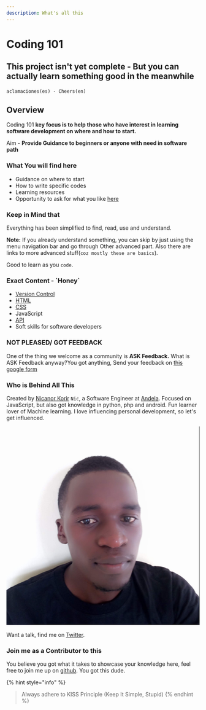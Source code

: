 ```yaml
---
description: What's all this
---
```


# Coding 101

## This project isn't yet complete - But you can actually learn something good in the meanwhile

```text
aclamaciones(es) - Cheers(en)
```

## Overview

Coding 101 **key focus is to help those who have interest in learning software development on where and how to start.**

Aim - **Provide Guidance to beginners or anyone with need in software path**

### **What You will find here**

* Guidance on where to start 
* How to write specific codes
* Learning resources
* Opportunity to ask for what you like [here](https://forms.gle/pXbfvrNVbaUewfJp8)

### Keep in Mind that

Everything has been simplified to find, read, use and understand. 

**Note:** If you already understand something, you can skip by just using the menu navigation bar and go through Other advanced part. Also there are links to more advanced stuff\(`coz mostly these are basics`\).

Good to learn as you `code`.

### Exact Content - \`Honey\`

* [Version Control](https://mentorship101.gitbook.io/mentorship-101/git-version-control)
* [HTML](https://mentorship101.gitbook.io/mentorship-101/html)
* [CSS](https://mentorship101.gitbook.io/mentorship-101/css-basics)
* JavaScript
* [API](https://mentorship101.gitbook.io/mentorship-101/api)
* Soft skills for software developers

### NOT PLEASED/ GOT FEEDBACK

One of the thing we welcome as a community is **ASK Feedback.** What is ASK Feedback anyway?You got anything, Send your feedback on [this google form](https://forms.gle/pXbfvrNVbaUewfJp8) 

### Who is Behind All This

Created by [Nicanor Korir](https://nicanorkip.herokuapp.com/) `Nic`, a Software Engineer at [Andela](https://andela.com/). Focused on JavaScript, but also got knowledge in python, php and android. Fun learner lover of Machine learning. I love influencing personal development, so let's get influenced.

![Nic Korir](.gitbook/assets/screenshot-2019-04-18-at-18.20.32.png)

Want a talk, find me on [Twitter](https://twitter.com/nic_korir).

### Join me as a Contributor to this

You believe you got what it takes to showcase your knowledge here, feel free to join me up on [github](https://github.com/Nicanor008/Mentorship-101). You got this dude.



{% hint style="info" %}
> Always adhere to KISS Principle \(Keep It Simple, Stupid\)
{% endhint %}



